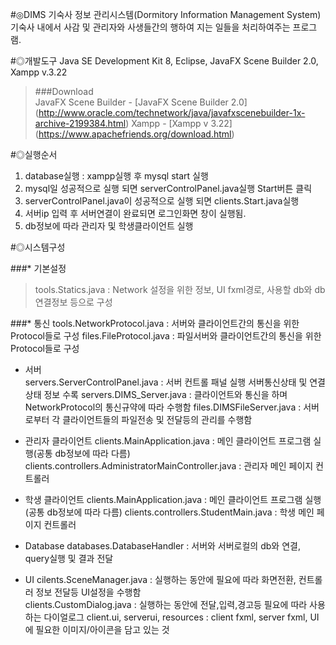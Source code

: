 #◎DIMS
  기숙사 정보 관리시스템(Dormitory Information Management System)
  기숙사 내에서 사감 및 관리자와 사생들간의 행하여 지는 일들을 처리하여주는 프로그램.

#◎개발도구
   Java SE Development Kit 8, Eclipse, JavaFX Scene Builder 2.0, Xampp v.3.22
   >###Download  
    JavaFX Scene Builder - [JavaFX Scene Builder 2.0]
      (http://www.oracle.com/technetwork/java/javafxscenebuilder-1x-archive-2199384.html)
    Xampp - [Xampp v 3.22]
      (https://www.apachefriends.org/download.html) 
      
#◎실행순서
   1. database실행 : xampp실행 후 mysql start 실행
   2. mysql일 성공적으로 실행 되면 serverControlPanel.java실행 Start버튼 클릭
   3. serverControlPanel.java이 성공적으로 실행 되면 clients.Start.java실행
   4. 서버ip 입력 후 서버연결이 완료되면 로그인화면 창이 실행됨.
   5. db정보에 따라 관리자 및 학생클라이언트 실행

#◎시스템구성

###* 기본설정
>    tools.Statics.java        : Network 설정을 위한 정보, UI fxml경로, 사용할 db와 db연결정보 등으로 구성
    
###* 통신
    tools.NetworkProtocol.java  : 서버와 클라이언트간의 통신을 위한 Protocol들로 구성
    files.FileProtocol.java       : 파일서버와 클라이언트간의 통신을 위한 Protocol들로 구성

* 서버                       
    servers.ServerControlPanel.java : 서버 컨트롤 패널 실행 서버통신상태 및 연결상태 
                                      정보 수록
    servers.DIMS_Server.java : 클라이언트와 통신을 하며 NetworkProtocol의 통신규약에 따라 수행함
    files.DIMSFileServer.java  : 서버로부터 각 클라이언트들의 파일전송 및 전달등의 관리를 수행함

* 관리자 클라이언트
    clients.MainApplication.java : 메인 클라이언트 프로그램 실행(공통 db정보에 따라 다름)
    clients.controllers.AdministratorMainController.java : 관리자 메인 페이지 컨트롤러
  
* 학생 클라이언트
    clients.MainApplication.java : 메인 클라이언트 프로그램 실행(공통 db정보에 따라 다름)
    clients.controllers.StudentMain.java : 학생 메인 페이지 컨트롤러
 
* Database
    databases.DatabaseHandler : 서버와 서버로컬의 db와 연결, query실행 및 결과 전달

* UI
    cilents.SceneManager.java : 실행하는 동안에 필요에 따라 화면전환, 컨트롤러 정보 전달등 UI설정을 수행함     
    clients.CustomDialog.java : 실행하는 동안에 전달,입력,경고등 필요에 따라 사용 하는 다이얼로그
    client.ui, serverui, resources : client fxml, server fxml, UI에 필요한 이미지/아이콘을 담고 있는 것
